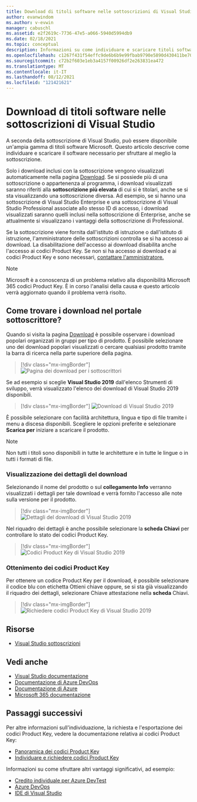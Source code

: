 ```yaml
---
title: Download di titoli software nelle sottoscrizioni di Visual Studio | Microsoft Docs
author: evanwindom
ms.author: v-evwin
manager: cabuschl
ms.assetid: e2f2619c-7736-47e5-a066-5940d5994db9
ms.date: 02/18/2021
ms.topic: conceptual
description: Informazioni su come individuare e scaricare titoli software Microsoft inclusi nelle sottoscrizioni di Visual Studio
ms.openlocfilehash: c1267f431f54effc9de6b6b9e99fbab9790e5890d430411be7066112b32b9a03
ms.sourcegitcommit: c72b2f603e1eb3a4157f00926df2e263831ea472
ms.translationtype: MT
ms.contentlocale: it-IT
ms.lasthandoff: 08/12/2021
ms.locfileid: "121421621"
---
```

# <a name="downloading-software-titles-in-visual-studio-subscriptions"></a>Download di titoli software nelle sottoscrizioni di Visual Studio
A seconda della sottoscrizione di Visual Studio, può essere disponibile un'ampia gamma di titoli software Microsoft.  Questo articolo descrive come individuare e scaricare il software necessario per sfruttare al meglio la sottoscrizione. 

Solo i download inclusi con la sottoscrizione vengono visualizzati automaticamente nella pagina [Download](https://my.visualstudio.com/downloads/featured).  Se si possiede più di una sottoscrizione o appartenenza al programma, i download visualizzati saranno riferiti alla **sottoscrizione più elevata** di cui si è titolari, anche se si sta visualizzando una sottoscrizione diversa.  Ad esempio, se si hanno una sottoscrizione di Visual Studio Enterprise e una sottoscrizione di Visual Studio Professional associate allo stesso ID di accesso, i download visualizzati saranno quelli inclusi nella sottoscrizione di Enterprise, anche se attualmente si visualizzano i vantaggi della sottoscrizione di Professional.  

Se la sottoscrizione viene fornita dall'istituto di istruzione o dall'istituto di istruzione, l'amministratore delle sottoscrizioni controlla se si ha accesso ai download. La disabilitazione dell'accesso ai download disabilita anche l'accesso ai codici Product Key. Se non si ha accesso ai download e ai codici Product Key e sono necessari, [contattare l'amministratore.](contact-my-admin.md)

> [!NOTE]
> Microsoft è a conoscenza di un problema relativo alla disponibilità Microsoft 365 codici Product Key.  È in corso l'analisi della causa e questo articolo verrà aggiornato quando il problema verrà risolto. 

## <a name="how-do-i-find-downloads-in-the-subscriber-portal"></a>Come trovare i download nel portale sottoscrittore?
Quando si visita la pagina [Download](https://my.visualstudio.com/downloads/featured?wt.mc_id=o~msft~docs) è possibile osservare i download popolari organizzati in gruppi per tipo di prodotto.  È possibile selezionare uno dei download popolari visualizzati o cercare qualsiasi prodotto tramite la barra di ricerca nella parte superiore della pagina.
> [!div class="mx-imgBorder"]
> ![Pagina dei download per i sottoscrittori](_img/subscriber-downloads/subscriber-downloads-resized.png "I download più diffusi vengono visualizzati quando si seleziona il pannello Download.")

Se ad esempio si sceglie **Visual Studio 2019** dall'elenco Strumenti di sviluppo, verrà visualizzato l'elenco dei download di Visual Studio 2019 disponibili.
> [!div class="mx-imgBorder"]
> ![Download di Visual Studio 2019](_img/subscriber-downloads/vs2019-product-list.png "Quando si seleziona un prodotto, viene visualizzato un elenco delle versioni disponibili.")

È possibile selezionare con facilità architettura, lingua e tipo di file tramite i menu a discesa disponibili. Scegliere le opzioni preferite e selezionare **Scarica per** iniziare a scaricare il prodotto.

> [!NOTE]
> Non tutti i titoli sono disponibili in tutte le architetture e in tutte le lingue o in tutti i formati di file.  

### <a name="displaying-download-details"></a>Visualizzazione dei dettagli del download
Selezionando il nome del prodotto o sul **collegamento Info** verranno visualizzati i dettagli per tale download e verrà fornito l'accesso alle note sulla versione per il prodotto.
> [!div class="mx-imgBorder"]
> ![Dettagli del download di Visual Studio 2019](_img/subscriber-downloads/vs2019-info.png "La scheda Info visualizza informazioni sul download e fornisce l'accesso alle note sulla versione.")

Nel riquadro dei dettagli è anche possibile selezionare la **scheda Chiavi** per controllare lo stato dei codici Product Key.
> [!div class="mx-imgBorder"]
> ![Codici Product Key di Visual Studio 2019](_img/subscriber-downloads/vs2019-keys.png "La scheda Chiavi mostra il numero di chiavi rimanenti e consente di richiedere le chiavi disponibili.")

### <a name="obtaining-product-keys"></a>Ottenimento dei codici Product Key
Per ottenere un codice Product Key per il download,  è possibile selezionare il codice blu con  etichetta Ottieni chiave oppure, se si sta già visualizzando il riquadro dei dettagli, selezionare Chiave attestazione nella **scheda** Chiavi.
> [!div class="mx-imgBorder"]
> ![Richiedere codici Product Key di Visual Studio 2019](_img/subscriber-downloads/vs2019-claim-keys.png "Selezionare Claim Key (Chiave attestazione) per richiedere le chiavi rimanenti.")

## <a name="resources"></a>Risorse
- [Visual Studio sottoscrizioni](https://my.visualstudio.com/gethelp)

## <a name="see-also"></a>Vedi anche
- [Visual Studio documentazione](/visualstudio/)
- [Documentazione di Azure DevOps](/azure/devops/)
- [Documentazione di Azure](/azure/)
- [Microsoft 365 documentazione](/microsoft-365/)

## <a name="next-steps"></a>Passaggi successivi
Per altre informazioni sull'individuazione, la richiesta e l'esportazione dei codici Product Key, vedere la documentazione relativa ai codici Product Key:
- [Panoramica dei codici Product Key](product-keys.md)
- [Individuare e richiedere codici Product Key](find-keys.md)

Informazioni su come sfruttare altri vantaggi significativi, ad esempio:
- [Credito individuale per Azure DevTest](vs-azure.md)
- [Azure DevOps](vs-azure-devops.md)
- [IDE di Visual Studio](vs-ide-benefit.md)